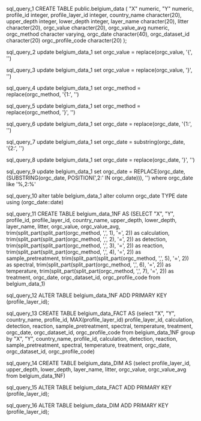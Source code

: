 sql_query_1
CREATE TABLE public.belgium_data
(
    "X" numeric,
    "Y" numeric,
    profile_id integer,
    profile_layer_id integer,
    country_name character(20),
    upper_depth integer,
    lower_depth integer,
    layer_name character(20),
    litter character(20),
    orgc_value character(20),
    orgc_value_avg numeric,
    orgc_method character varying,
    orgc_date character(40),
    orgc_dataset_id character(20)
    orgc_profile_code character(20)
);



sql_query_2
update belgium_data_1
set orgc_value = replace(orgc_value, '{', '')

sql_query_3
update belgium_data_1
set orgc_value = replace(orgc_value, '}', '')

sql_query_4
update belgium_data_1
set orgc_method = replace(orgc_method, '{1:', '')

sql_query_5
update belgium_data_1
set orgc_method = replace(orgc_method, '}', '')

sql_query_6
update belgium_data_1
set orgc_date = replace(orgc_date, '{1:', '')

sql_query_7
update belgium_data_1
set orgc_date = substring(orgc_date, '{2:', '')

sql_query_8
update belgium_data_1
set orgc_date = replace(orgc_date, '}', '')

sql_query_9
update belgium_data_1
set orgc_date = REPLACE(orgc_date, (SUBSTRING(orgc_date, POSITION(',2:' IN orgc_date))), '') where orgc_date like '%,2:%'

sql_query_10
alter table belgium_data_1
alter column orgc_date TYPE date using (orgc_date::date)

sql_query_11
CREATE TABLE belgium_data_1NF AS
(SELECT "X", "Y", profile_id, profile_layer_id, country_name, upper_depth, lower_depth, layer_name, litter, orgc_value,
orgc_value_avg, 
trim(split_part(split_part(orgc_method, ',', 1), '=', 2)) as calculation,
trim(split_part(split_part(orgc_method, ',', 2), '=', 2)) as detection,
trim(split_part(split_part(orgc_method, ',', 3), '=', 2)) as reaction,
trim(split_part(split_part(orgc_method, ',', 4), '=', 2)) as sample_pretreatment,
trim(split_part(split_part(orgc_method, ',', 5), '=', 2)) as spectral,
trim(split_part(split_part(orgc_method, ',', 6), '=', 2)) as temperature,
trim(split_part(split_part(orgc_method, ',', 7), '=', 2)) as treatment,
orgc_date, orgc_dataset_id, orgc_profile_code
from belgium_data_1)

sql_query_12
ALTER TABLE belgium_data_1NF ADD PRIMARY KEY (profile_layer_id);

sql_query_13
CREATE TABLE belgium_data_FACT AS
(select "X", "Y", country_name, profile_id, MAX(profile_layer_id) profile_layer_id, 
calculation, detection,	reaction, sample_pretreatment,	spectral,
temperature, treatment,	orgc_date, orgc_dataset_id,	orgc_profile_code
from belgium_data_1NF
group by "X", "Y", country_name, profile_id, 
calculation, detection,	reaction, sample_pretreatment,	spectral,
temperature, treatment,	orgc_date, orgc_dataset_id,	orgc_profile_code)

sql_query_14
CREATE TABLE belgium_data_DIM AS
(select profile_layer_id, upper_depth, lower_depth, layer_name, litter, orgc_value, orgc_value_avg
from belgium_data_1NF)

sql_query_15
ALTER TABLE belgium_data_FACT ADD PRIMARY KEY (profile_layer_id);

sql_query_16
ALTER TABLE belgium_data_DIM ADD PRIMARY KEY (profile_layer_id);
